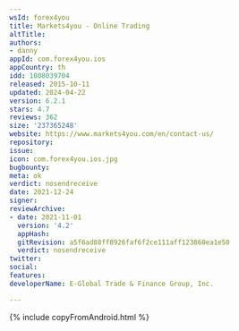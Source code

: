 ```yaml
---
wsId: forex4you
title: Markets4you - Online Trading
altTitle: 
authors:
- danny
appId: com.forex4you.ios
appCountry: th
idd: 1008039704
released: 2015-10-11
updated: 2024-04-22
version: 6.2.1
stars: 4.7
reviews: 362
size: '237365248'
website: https://www.markets4you.com/en/contact-us/
repository: 
issue: 
icon: com.forex4you.ios.jpg
bugbounty: 
meta: ok
verdict: nosendreceive
date: 2021-12-24
signer: 
reviewArchive:
- date: 2021-11-01
  version: '4.2'
  appHash: 
  gitRevision: a5f6ad88ff8926faf6f2ce111aff123860ea1e50
  verdict: nosendreceive
twitter: 
social: 
features: 
developerName: E-Global Trade & Finance Group, Inc.

---
```


{% include copyFromAndroid.html %}
